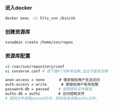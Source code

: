 ### 进入docker
```bash
docker exec -it hltz_svn /bin/sh
```
### 创建资源库
```bash
svnadmin create /home/svn/repos
```
### 资源库配置
```bash
cd /var/svn/repository/conf
vi svnserve.conf # 把下面4个的#号去掉,左边不能有空格

anon-access = none　　　　# 使非授权用户无法访问
auth-access = write　　　　# 使授权用户有写权限
password-db = passwd　　 # 指明密码文件路径
authz-db = authz　　　　　# 访问控制文件
# 密码文件读取passwd文件，授权信息读取authz文件。
```
